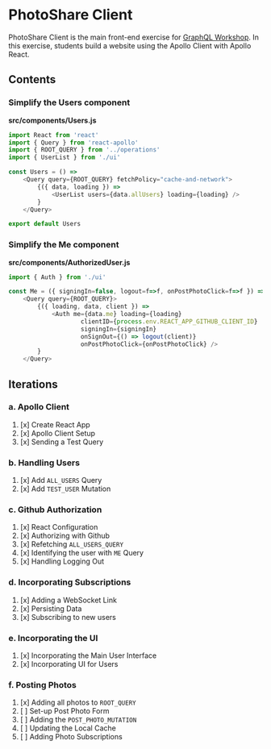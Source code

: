 PhotoShare Client
===============
PhotoShare Client is the main front-end  exercise for [GraphQL Workshop](https://www.graphqlworkshop.com). In this exercise, students build a website using the Apollo Client with Apollo React.

Contents
---------------

### Simplify the Users component

__src/components/Users.js__
```javascript
import React from 'react'
import { Query } from 'react-apollo'
import { ROOT_QUERY } from '../operations'
import { UserList } from './ui'

const Users = () =>
    <Query query={ROOT_QUERY} fetchPolicy="cache-and-network">
        {({ data, loading }) => 
            <UserList users={data.allUsers} loading={loading} />
        }
    </Query>

export default Users
```

### Simplify the Me component

__src/components/AuthorizedUser.js__
```javascript
import { Auth } from './ui'

const Me = ({ signingIn=false, logout=f=>f, onPostPhotoClick=f=>f }) =>
    <Query query={ROOT_QUERY}>
        {({ loading, data, client }) => 
            <Auth me={data.me} loading={loading} 
                    clientID={process.env.REACT_APP_GITHUB_CLIENT_ID}
                    signingIn={signingIn} 
                    onSignOut={() => logout(client)} 
                    onPostPhotoClick={onPostPhotoClick} />
        }
    </Query>
```

Iterations
---------------

### a. Apollo Client

1. [x] Create React App
2. [x] Apollo Client Setup
3. [x] Sending a Test Query

### b. Handling Users

1. [x] Add `ALL_USERS` Query
2. [x] Add `TEST_USER` Mutation

### c. Github Authorization

1. [x] React Configuration
2. [x] Authorizing with Github
3. [x] Refetching `ALL_USERS_QUERY`
4. [x] Identifying the user with `ME` Query
5. [x] Handling Logging Out

### d. Incorporating Subscriptions

1. [x] Adding a WebSocket Link
2. [x] Persisting Data
3. [x] Subscribing to new users

### e. Incorporating the UI

1. [x] Incorporating the Main User Interface
2. [x] Incorporating UI for Users

### f. Posting Photos

1. [x] Adding all photos to `ROOT_QUERY`
2. [ ] Set-up Post Photo Form
3. [ ] Adding the `POST_PHOTO_MUTATION`
4. [ ] Updating the Local Cache
5. [ ] Adding Photo Subscriptions
